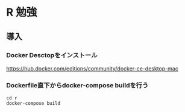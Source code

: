 # R 勉強

## 導入

### Docker Desctopをインストール

https://hub.docker.com/editions/community/docker-ce-desktop-mac

### Dockerfile直下からdocker-compose buildを行う

```
cd r
docker-compose build
```

